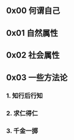 ## 0x00 何谓自己

## 0x01 自然属性

## 0x02 社会属性

## 0x03 一些方法论

### 1. 知行后行知

### 2. 求仁得仁

### 3. 千金一掷




